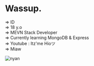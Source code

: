 # Wassup.
=> ID <br />
=> 18 y.o <br />
=> MEVN Stack Developer <br />
=> Currently learning MongoDB & Express <br />
=> Youtube : Itz'me Hioツ<br />
=> Miaw

![nyan](https://github.com/hiofadlikaakbar/hiofadlikaakbar/assets/89866871/e1ccabef-7863-47d2-91c2-8e95eb5e32f0)
